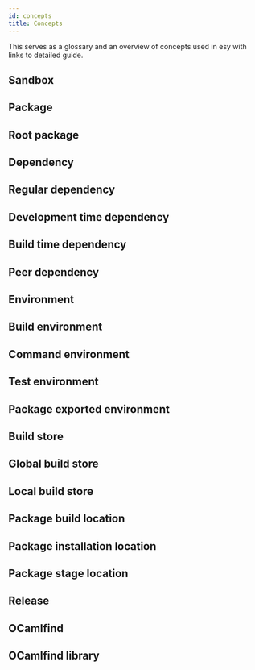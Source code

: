 ```yaml
---
id: concepts
title: Concepts
---
```


This serves as a glossary and an overview of concepts used in esy with links to
detailed guide.

## Sandbox

## Package

## Root package

## Dependency

## Regular dependency

## Development time dependency

## Build time dependency

## Peer dependency

## Environment

## Build environment

## Command environment

## Test environment

## Package exported environment

## Build store

## Global build store

## Local build store

## Package build location

## Package installation location

## Package stage location

## Release

## OCamlfind

## OCamlfind library
